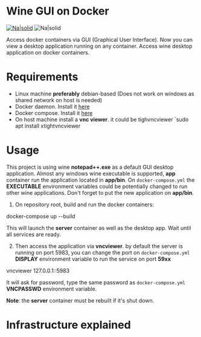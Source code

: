 
# Wine GUI on Docker

[![Na|solid](https://img.shields.io/badge/license-GPL-brightgreen)](https://github.com/alturiano/wineguidocker/blob/main/LICENSE) ![Na|solid](https://img.shields.io/github/repo-size/alturiano/wineguidocker) 

Access docker containers via GUI (Graphical User Interface). Now you can view a desktop application running on any container. Access wine desktop application on docker containers.

# Requirements

 - Linux machine **preferably** debian-based (Does not work on windows as shared network on host is needed)
 - Docker daemon. Install it [here](https://docs.docker.com/engine/install/)
 - Docker compose. Install it [here](https://docs.docker.com/compose/install/)
 - On host machine install a **vnc viewer**. it could be tighvncviewer `sudo apt install xtightvncviewer

# Usage

This project is using wine **notepad++.exe** as a default GUI desktop application. Almost any windows wine executable is supported, **app** container run the application located in **app/bin**. On `docker-compose.yml` the **EXECUTABLE** environment variables could be potentially changed to run other wine applications. Don't forget to put the new application on **app/bin**.


1. On repository root, build and run the docker containers:

  docker-compose up --build

This will launch the **server** container as well as the desktop app. Wait until all services are ready.

2. Then access the application via **vncviewer**. by default the server is running on port 5983, you can change the port on `docker-compose.yml` **DISPLAY** environment variable to run the service on port **59xx**

  vncviewer 127.0.0.1::5983

It will ask for password, type the same password as `docker-compose.yml` **VNCPASSWD** environment variable.

**Note**: the **server** container must be rebuilt if it's shut down.

# Infrastructure explained

